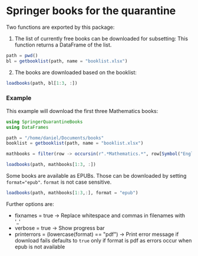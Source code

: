 # Springer books for the quarantine

Two functions are exported by this package:

1. The list of currently free books can be downloaded for subsetting:
This function returns a DataFrame of the list.

```julia
path = pwd()
bl = getbooklist(path, name = "booklist.xlsx")
```

2. The books are downloaded based on the booklist:

```julia
loadbooks(path, bl[1:3, :])
```

### Example

This example will download the first three Mathematics books:

```julia
using SpringerQuarantineBooks
using DataFrames

path = "/home/daniel/Documents/books"
booklist = getbooklist(path, name = "booklist.xlsx")

mathbooks = filter(row -> occursin(r".*Mathematics.*", row[Symbol("English Package Name")]),booklist)

loadbooks(path, mathbooks[1:3, :])
```

Some books are available as EPUBs. Those can be downloaded by setting `format="epub"`. `format` is not case sensitive. 

```julia
loadbooks(path, mathbooks[1:3,:], format = "epub")
```

Further options are:

-  fixnames = true -> Replace whitespace and commas in filenames with '_'
-  verbose = true -> Show progress bar
-  printerrors = (lowercase(format) == "pdf") -> Print error message if download fails
    defaults to `true` only if format is pdf as errors occur when epub is not available

